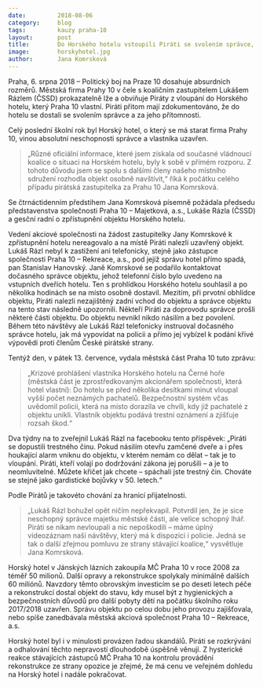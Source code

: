 ```yaml
---
date:         2018-08-06
category:     blog
tags:         kauzy praha-10
layout:       post
title:        Do Horského hotelu vstoupili Piráti se svolením správce, firma Prahy 10 je i přesto žaluje
image:        horskyhotel.jpg
author:       Jana Komrsková
---
```


Praha, 6. srpna 2018 – Politický boj na Praze 10 dosahuje absurdních rozměrů. Městská firma Prahy 10 v čele s koaličním zastupitelem Lukášem Rázlem (ČSSD) prokazatelně lže a obviňuje Piráty z vloupání do Horského hotelu, který Praha 10 vlastní. Piráti přitom mají zdokumentováno, že do hotelu se dostali se svolením správce a za jeho přítomnosti.

Celý poslední školní rok byl Horský hotel, o který se má starat firma Prahy 10, vinou absolutní neschopnosti správce a vlastníka uzavřen. 

> „Různé oficiální informace, které jsem získala od současné vládnoucí koalice o situaci na Horském hotelu, byly k sobě v přímém rozporu. Z tohoto důvodu jsem se spolu s dalšími členy našeho místního sdružení rozhodla objekt osobně navštívit,“ říká k počátku celého případu pirátská zastupitelka za Prahu 10 Jana Komrsková. 

Se čtrnáctidenním předstihem Jana Komrsková písemně požádala předsedu představenstva společnosti Praha 10 – Majetková, a.s., Lukáše Rázla (ČSSD) a gesční radní o zpřístupnění objektu Horského hotelu.

Vedení akciové společnosti na žádost zastupitelky Jany Komrskové k zpřístupnění hotelu nereagovalo a na místě Piráti nalezli uzavřený objekt. Lukáš Rázl nebyl k zastižení ani telefonicky, stejně jako zástupce společnosti Praha 10 – Rekreace, a.s., pod jejíž správu hotel přímo spadá, pan Stanislav Hanovský. Janě Komrskové se podařilo kontaktovat dočasného správce objektu, jehož telefonní číslo bylo uvedeno na vstupních dveřích hotelu. Ten s prohlídkou Horského hotelu souhlasil a po několika hodinách se na místo osobně dostavil. Mezitím, při prvotní obhlídce objektu, Piráti nalezli nezajištěný zadní vchod do objektu a správce objektu na tento stav následně upozornili. Někteří Piráti za doprovodu správce prošli některé části objektu. Do objektu nevnikl nikdo násilím a bez povolení. Během této návštěvy ale Lukáš Rázl telefonicky instruoval dočasného správce hotelu, jak má vypovídat na policii a přímo jej vybízel k podání křivé výpovědi proti členům České pirátské strany.

Tentýž den, v pátek 13. července, vydala městská část Praha 10 tuto zprávu: 

> „Krizové prohlášení vlastníka Horského hotelu na Černé hoře (městská část je zprostředkovaným akcionářem společnosti, která hotel vlastní): Do hotelu se před několika desítkami minut vloupal vyšší počet neznámých pachatelů. Bezpečnostní systém včas uvědomil policii, která na místo dorazila ve chvíli, kdy již pachatelé z objektu unikli. Vlastník objektu podává trestní oznámení a zjišťuje rozsah škod.“ 

Dva týdny na to zveřejnil Lukáš Rázl na facebooku tento příspěvek: „Piráti se dopustili trestného činu. Pokud násilím otevřu zamčené dveře a i přes houkající alarm vniknu do objektu, v kterém nemám co dělat – tak je to vloupání. Piráti, kteří volají po dodržování zákona jej porušili – a je to neomluvitelné. Můžete křičet jak chcete – spáchali jste trestný čin. Chováte se stejně jako gardistické bojůvky v 50. letech.“

Podle Pirátů je takovéto chování za hranicí přijatelnosti. 

> „Lukáš Rázl bohužel opět ničím nepřekvapil. Potvrdil jen, že je sice neschopný správce majetku městské části, ale velice schopný lhář. Piráti se nikam nevloupali a nic nepoškodili – máme úplný videozáznam naší návštěvy, který má k dispozici i policie. Jedná se tak o další zřejmou pomluvu ze strany stávající koalice,“ vysvětluje Jana Komrsková.

Horský hotel v Jánských lázních zakoupila MČ Praha 10 v roce 2008 za téměř 50 milionů. Další opravy a rekonstrukce spolykaly minimálně dalších 60 miliónů. Navzdory těmto obrovským investicím se po deseti letech péče a rekonstrukcí dostal objekt do stavu, kdy musel být z hygienických a bezpečnostních důvodů pro další pobyty dětí na počátku školního roku 2017/2018 uzavřen. Správu objektu po celou dobu jeho provozu zajišťovala, nebo spíše zanedbávala městská akciová společnost Praha 10 – Rekreace, a.s.

Horský hotel byl i v minulosti provázen řadou skandálů. Piráti se rozkrývání a odhalování těchto nepravostí dlouhodobě úspěšně věnují. Z hysterické reakce stávajících zástupců MČ Praha 10 na kontrolu provádění rekonstrukce ze strany opozice je zřejmé, že má cenu ve veřejném dohledu na Horský hotel i nadále pokračovat.
